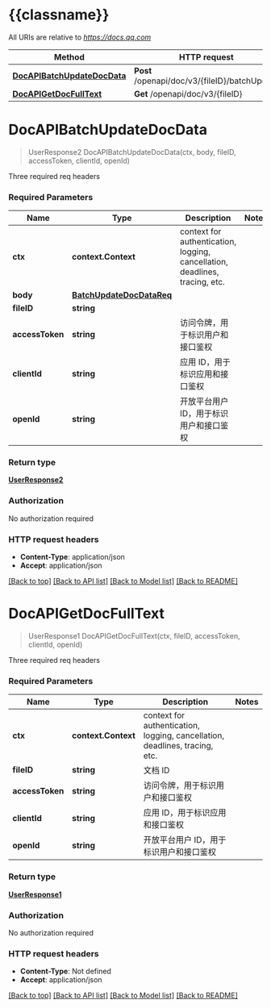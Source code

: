 # {{classname}}

All URIs are relative to *https://docs.qq.com*

Method | HTTP request | Description
------------- | ------------- | -------------
[**DocAPIBatchUpdateDocData**](DocAPIApi.md#DocAPIBatchUpdateDocData) | **Post** /openapi/doc/v3/{fileID}/batchUpdate | 
[**DocAPIGetDocFullText**](DocAPIApi.md#DocAPIGetDocFullText) | **Get** /openapi/doc/v3/{fileID} | 

# **DocAPIBatchUpdateDocData**
> UserResponse2 DocAPIBatchUpdateDocData(ctx, body, fileID, accessToken, clientId, openId)


Three required req headers

### Required Parameters

Name | Type | Description  | Notes
------------- | ------------- | ------------- | -------------
 **ctx** | **context.Context** | context for authentication, logging, cancellation, deadlines, tracing, etc.
  **body** | [**BatchUpdateDocDataReq**](BatchUpdateDocDataReq.md)|  | 
  **fileID** | **string**|  | 
  **accessToken** | **string**| 访问令牌，用于标识用户和接口鉴权 | 
  **clientId** | **string**| 应用 ID，用于标识应用和接口鉴权 | 
  **openId** | **string**| 开放平台用户 ID，用于标识用户和接口鉴权 | 

### Return type

[**UserResponse2**](UserResponse2.md)

### Authorization

No authorization required

### HTTP request headers

 - **Content-Type**: application/json
 - **Accept**: application/json

[[Back to top]](#) [[Back to API list]](../README.md#documentation-for-api-endpoints) [[Back to Model list]](../README.md#documentation-for-models) [[Back to README]](../README.md)

# **DocAPIGetDocFullText**
> UserResponse1 DocAPIGetDocFullText(ctx, fileID, accessToken, clientId, openId)


Three required req headers

### Required Parameters

Name | Type | Description  | Notes
------------- | ------------- | ------------- | -------------
 **ctx** | **context.Context** | context for authentication, logging, cancellation, deadlines, tracing, etc.
  **fileID** | **string**| 文档 ID | 
  **accessToken** | **string**| 访问令牌，用于标识用户和接口鉴权 | 
  **clientId** | **string**| 应用 ID，用于标识应用和接口鉴权 | 
  **openId** | **string**| 开放平台用户 ID，用于标识用户和接口鉴权 | 

### Return type

[**UserResponse1**](UserResponse1.md)

### Authorization

No authorization required

### HTTP request headers

 - **Content-Type**: Not defined
 - **Accept**: application/json

[[Back to top]](#) [[Back to API list]](../README.md#documentation-for-api-endpoints) [[Back to Model list]](../README.md#documentation-for-models) [[Back to README]](../README.md)

